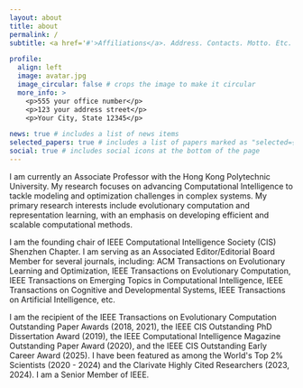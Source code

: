 ```yaml
---
layout: about
title: about
permalink: /
subtitle: <a href='#'>Affiliations</a>. Address. Contacts. Motto. Etc.

profile:
  align: left
  image: avatar.jpg
  image_circular: false # crops the image to make it circular
  more_info: >
    <p>555 your office number</p>
    <p>123 your address street</p>
    <p>Your City, State 12345</p>

news: true # includes a list of news items
selected_papers: true # includes a list of papers marked as "selected={true}"
social: true # includes social icons at the bottom of the page
---
```


I am currently an Associate Professor with the Hong Kong Polytechnic University. My research focuses on advancing Computational Intelligence to tackle modeling and optimization challenges in complex systems. My primary research interests include evolutionary computation and representation learning, with an emphasis on developing efficient and scalable computational methods.

I am the founding chair of IEEE Computational Intelligence Society (CIS) Shenzhen Chapter. I am serving as an Associated Editor/Editorial Board Member for several journals, including: ACM Transactions on Evolutionary Learning and Optimization, IEEE Transactions on Evolutionary Computation, IEEE Transactions on Emerging Topics in Computational Intelligence, IEEE Transactions on Cognitive and Developmental Systems, IEEE Transactions on Artificial Intelligence, etc.

I am the recipient of the IEEE Transactions on Evolutionary Computation Outstanding Paper Awards (2018, 2021), the IEEE CIS Outstanding PhD Dissertation Award (2019), the IEEE Computational Intelligence Magazine Outstanding Paper Award (2020), and the IEEE CIS Outstanding Early Career Award (2025). I have been featured as among the World's Top 2\% Scientists (2020 - 2024) and the Clarivate Highly Cited Researchers (2023, 2024). I am a Senior Member of IEEE.
